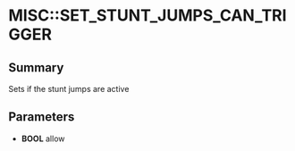 # MISC::SET_STUNT_JUMPS_CAN_TRIGGER

## Summary
Sets if the stunt jumps are active

## Parameters
* **BOOL** allow